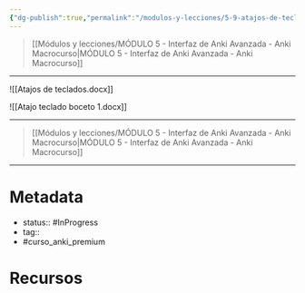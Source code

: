 ```yaml
---
{"dg-publish":true,"permalink":"/modulos-y-lecciones/5-9-atajos-de-teclado-todos-anki-macrocurso/","noteIcon":""}
---
```



> [[Módulos y lecciones/MÓDULO 5 - Interfaz de Anki Avanzada - Anki Macrocurso\|MÓDULO 5 - Interfaz de Anki Avanzada - Anki Macrocurso]]



---


![[Atajos de teclados.docx]]

![[Atajo teclado boceto 1.docx]]


---


> [[Módulos y lecciones/MÓDULO 5 - Interfaz de Anki Avanzada - Anki Macrocurso\|MÓDULO 5 - Interfaz de Anki Avanzada - Anki Macrocurso]]

---

# Metadata
- status:: #InProgress  
- tag:: 
- #curso_anki_premium  

# Recursos
